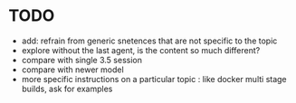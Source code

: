 # TODO

- add: refrain from generic snetences that are not specific to the topic
- explore without the last agent, is the content so much different?
- compare with single 3.5 session
- compare with newer model
- more specific instructions on a particular topic : like docker multi stage builds, ask for examples